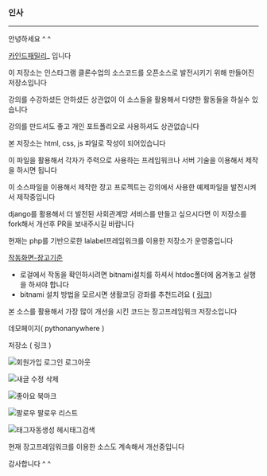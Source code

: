 ### 인사

------



안녕하세요 ^ ^ 

[카인드패밀리](kind-family.com)_ 입니다 

이 저장소는 인스타그램 클론수업의 소스코드를 오픈소스로 발전시키기 위해 만들어진 저장소입니다

강의를 수강하셨든 안하셨든 상관없이 이 소스들을 활용해서 다양한 활동들을 하실수 있습니다

강의를 만드셔도 좋고 개인 포트폴리오로 사용하셔도 상관없습니다

본 저장소는 html, css, js 파일로 작성이 되어있습니다

이 파일을 활용해서 각자가 주력으로 사용하는 프레임워크나 서버 기술을 이용해서 제작을 하시면 됩니다



이 소스파일을 이용해서 제작한 장고 프로젝트는 강의에서 사용한 예제파일을 발전시켜서 제작중입니다

django를 활용해서 더 발전된 사회관계망 서비스를 만들고 싶으시다면 이 저장소를 fork해서 개선후 PR을 보내주시길 바랍니다

현재는 php를 기반으로한 lalabel프레임워크를 이용한 저장소가 운영중입니다



[작동화면-장고기준](http://tuntunkimpo.dothome.co.kr/)

* 로걸에서 작동을 확인하시려면 bitnami설치를 하셔서 htdoc폴더에 옴겨놓고 실행을 하셔야 합니다
* bitnami 설치 방법을 모르시면 생활코딩 강좌를 추천드려요 ( [링크](https://opentutorials.org/course/3084/18893))

본 소스를 활용해서 가장 많이 개선을 시킨 코드는 장고프레임워크 저장소입니다

데모페이지( pythonanywhere )

저장소 ( 링크 )

![회원가입 로그인 로그아웃](../static/imgs/GIF/login.gif)





![새글 수정 삭제](../static/imgs/GIF/post.gif)







![좋아요 북마크 ](../static/imgs/GIF/like-bookmark.gif)





![팔로우 팔로우 리스트](../static/imgs/GIF/follow.gif)





![태그자동생성 헤시태그검색](../static/imgs/GIF/tag.gif)





현재 장고프레임워크를 이용한 소스도 계속해서 개선중입니다

감사합니다 ^ ^







